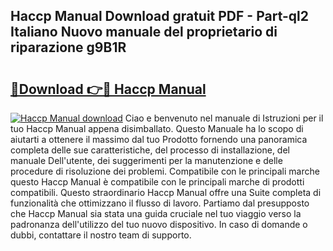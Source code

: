 ## Haccp Manual Download gratuit PDF - Part-ql2 Italiano Nuovo manuale del proprietario di riparazione g9B1R

# <h2><a href="http://dfcb6vb.blite.top/?on=Haccp+Manual">🔗Download 👉🔴 Haccp Manual</a></h2>

[![Haccp Manual download](https://i.imgur.com/lujVjoI.png)](http://dfcb6vb.blite.top/?on=Haccp+Manual)
Ciao e benvenuto nel manuale di Istruzioni per il tuo Haccp Manual appena disimballato. Questo Manuale ha lo scopo di aiutarti a ottenere il massimo dal tuo Prodotto fornendo una panoramica completa delle sue caratteristiche, del processo di installazione, del manuale Dell'utente, dei suggerimenti per la manutenzione e delle procedure di risoluzione dei problemi. Compatibile con le principali marche questo Haccp Manual è compatibile con le principali marche di prodotti compatibili. Questo straordinario Haccp Manual offre una Suite completa di funzionalità che ottimizzano il flusso di lavoro. Partiamo dal presupposto che Haccp Manual sia stata una guida cruciale nel tuo viaggio verso la padronanza dell'utilizzo del tuo nuovo dispositivo. In caso di domande o dubbi, contattare il nostro team di supporto.
